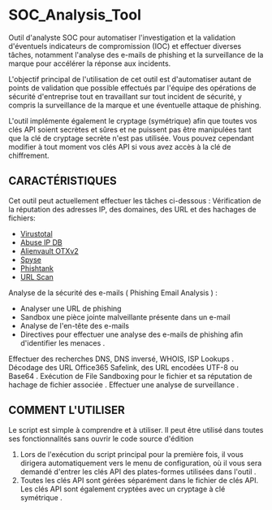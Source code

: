 # SOC_Analysis_Tool
Outil d'analyste SOC pour automatiser l'investigation et la validation d'éventuels indicateurs de compromission (IOC) et effectuer diverses tâches, notamment l'analyse des e-mails de phishing et la surveillance de la marque pour accélérer la réponse aux incidents.

L'objectif principal de l'utilisation de cet outil est d'automatiser autant de points de validation que possible effectués par l'équipe des opérations de sécurité d'entreprise tout en travaillant sur tout incident de sécurité, y compris la surveillance de la marque et une éventuelle attaque de phishing.

L'outil implémente également le cryptage (symétrique) afin que toutes vos clés API soient secrètes et sûres et ne puissent pas être manipulées tant que la clé de cryptage secrète n'est pas utilisée. Vous pouvez cependant modifier à tout moment vos clés API si vous avez accès à la clé de chiffrement.

## CARACTÉRISTIQUES

Cet outil peut actuellement effectuer les tâches ci-dessous :
Vérification de la réputation des adresses IP, des domaines, des URL et des hachages de fichiers:
- [Virustotal](https://www.virustotal.com/gui/home/upload)
- [Abuse IP DB](https://www.abuseipdb.com/)
- [Alienvault OTXv2](https://otx.alienvault.com/)
- [Spyse](https://spyse.com/)
- [Phishtank](https://phishtank.org/)
- [URL Scan](https://urlscan.io/)

Analyse de la sécurité des e-mails ( Phishing Email Analysis ) :

- Analyser une URL de phishing
- Sandbox une pièce jointe malveillante présente dans un e-mail
- Analyse de l'en-tête des e-mails
- Directives pour effectuer une analyse des e-mails de phishing afin d'identifier les menaces .

Effectuer des recherches DNS, DNS inversé, WHOIS, ISP Lookups .
Décodage des URL Office365 Safelink, des URL encodées UTF-8 ou Base64 .
Exécution de File Sandboxing pour le fichier et sa réputation de hachage de fichier associée .
Effectuer une analyse de surveillance .

## COMMENT L'UTILISER
Le script est simple à comprendre et à utiliser. Il peut être utilisé dans toutes ses fonctionnalités sans ouvrir le code source d'édition
1. Lors de l'exécution du script principal pour la première fois, il vous dirigera automatiquement vers le menu de configuration, où il vous sera demandé d'entrer les clés API des plates-formes utilisées dans l'outil .
2. Toutes les clés API sont gérées séparément dans le fichier de clés API. Les clés API sont également cryptées avec un cryptage à clé symétrique .
